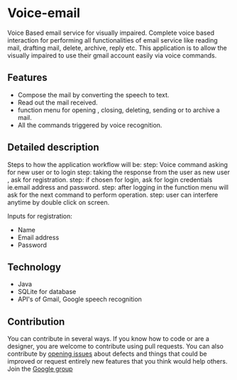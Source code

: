 # Voice-email
Voice Based email service for visually impaired. 
Complete voice based interaction for performing all functionalities of email service like reading mail, drafting mail, delete, archive, reply etc. This application is to allow the visually impaired to use their gmail account easily via voice commands.
## Features
- Compose the mail by converting the speech to text.
- Read out the mail received.
- function menu for opening , closing, deleting, sending or to archive a mail.
- All the commands triggered by voice recognition.
## Detailed description
Steps to how the application workflow will be:
step: Voice command asking for new user or to login
step: taking the response from the user as new user , ask for registration.
step: if chosen for login, ask for login credentials ie.email address and password.
step: after logging in the function menu will ask for the next command to perform operation.
step: user can interfere anytime by double click on screen.

Inputs for registration:
- Name
- Email address
- Password
## Technology
- Java
- SQLite for database
- API's of Gmail, Google speech recognition
## Contribution
You can contribute in several ways. If you know how to code or are a designer, you are welcome to contribute using pull requests.
You can also contribute by [opening issues](https://github.com/CodefosterGS/Voice-Email/issues) about defects and things that could be improved or request entirely new features that you think would help others.
Join the [Google group](https://groups.google.com/d/forum/voice-email-service-project)




